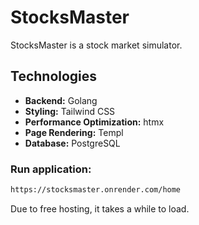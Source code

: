 # StocksMaster

StocksMaster is a stock market simulator. 

## Technologies

- **Backend:** Golang
- **Styling:** Tailwind CSS
- **Performance Optimization:** htmx
- **Page Rendering:** Templ
- **Database:** PostgreSQL

### Run application:
```sh
https://stocksmaster.onrender.com/home
```
Due to free hosting, it takes a while to load.

